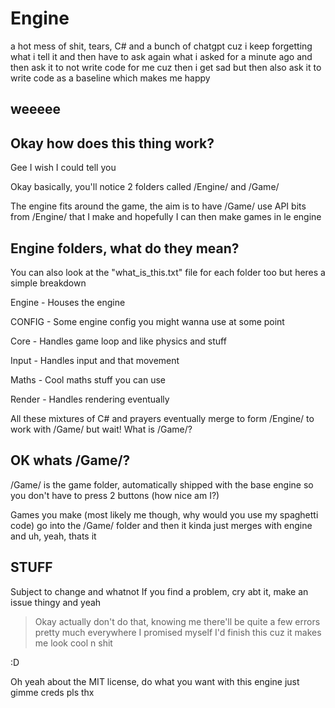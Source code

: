 # Engine

a hot mess of shit, tears, C# and a bunch of chatgpt cuz i keep forgetting what i tell it and then have to ask again what i asked for a minute ago and then ask it to not write code for me cuz then i get sad but then also ask it to write code as a baseline which makes me happy

## weeeee
## Okay how does this thing work?
Gee I wish I could tell you

Okay basically, you'll notice 2 folders called /Engine/ and /Game/ 

The engine fits around the game, the aim is to have /Game/ use API bits from /Engine/ that I make and hopefully I can then make games in le engine

## Engine folders, what do they mean?
You can also look at the "what_is_this.txt" file for each folder too but heres a simple breakdown

Engine - Houses the engine

CONFIG - Some engine config you might wanna use at some point

Core   - Handles game loop and like physics and stuff

Input  - Handles input and that movement

Maths  - Cool maths stuff you can use

Render - Handles rendering eventually

All these mixtures of C# and prayers eventually merge to form /Engine/ to work with /Game/ but wait! What is /Game/?

## OK whats /Game/?
/Game/ is the game folder, automatically shipped with the base engine so you don't have to press 2 buttons (how nice am I?)

Games you make (most likely me though, why would you use my spaghetti code) go into the /Game/ folder and then it kinda just merges with engine and uh, yeah, thats it



## STUFF
Subject to change and whatnot
If you find a problem, cry abt it, make an issue thingy and yeah
> Okay actually don't do that, knowing me there'll be quite a few errors pretty much everywhere
I promised myself I'd finish this cuz it makes me look cool n shit

:D

Oh yeah about the MIT license, do what you want with this engine just gimme creds pls thx
